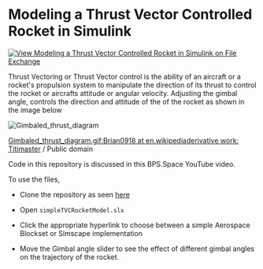 # Modeling a Thrust Vector Controlled Rocket in Simulink

[![View Modeling a Thrust Vector Controlled Rocket in Simulink on File Exchange](https://www.mathworks.com/matlabcentral/images/matlab-file-exchange.svg)](https://www.mathworks.com/matlabcentral/fileexchange/80716-modeling-a-thrust-vector-controlled-rocket-in-simulink)

Thrust Vectoring or Thrust Vector control is the ability of an aircraft or a rocket's propulsion system to manipulate the direction of its thrust to control the rocket or aircrafts attitude or angular velocity. Adjusting the gimbal angle, controls the direction and attitude of the of the rocket as shown in the image below


![Gimbaled_thrust_diagram](https://upload.wikimedia.org/wikipedia/commons/7/7a/En_Gimbaled_thrust_diagram.svg)

<a href="https://commons.wikimedia.org/wiki/File:En_Gimbaled_thrust_diagram.svg" title="via Wikimedia Commons">Gimbaled_thrust_diagram.gif:Brian0918 at en.wikipediaderivative work: Titimaster</a> / Public domain


Code in this repository is discussed in this BPS.Space YouTube video.

To use the files,


- Clone the repository as seen [here](https://www.mathworks.com/help/simulink/ug/clone-git-repository.html)

- Open `simpleTVCRocketModel.slx`

- Click the appropriate hyperlink to choose between a simple Aerospace Blockset or Simscape implementation

- Move the Gimbal angle slider to see the effect of different gimbal angles on the trajectory of the rocket. 
